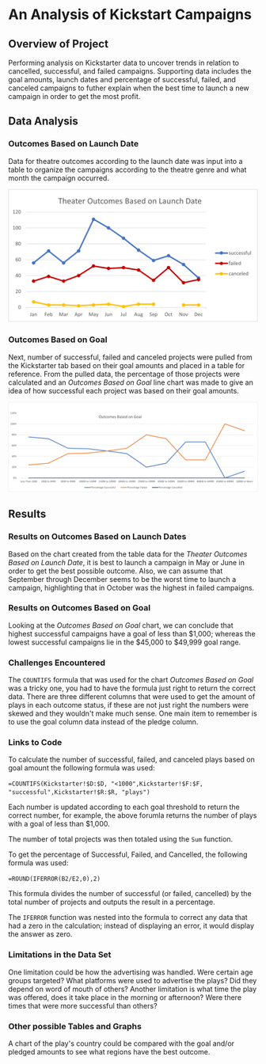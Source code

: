 # An Analysis of Kickstart Campaigns
## Overview of Project
Performing analysis on Kickstarter data to uncover trends in relation to cancelled, successful, and failed campaigns. Supporting data includes the goal amounts, launch dates and percentage of successful, failed, and canceled campaigns to futher explain when the best time to launch a new campaign in order to get the most profit.
## Data Analysis
### Outcomes Based on Launch Date
Data for theatre outcomes according to the launch date was input into a table to organize the campaigns according to the theatre genre and what month the campaign occurred. 

![Theater Outcomes Based on Launch Date Chart](Resources/Theater_Outcomes_vs_Launch.png)
### Outcomes Based on Goal
Next, number of successful, failed and canceled projects were pulled from the Kickstarter tab based on their goal amounts and placed in a table for reference. From the pulled data, the percentage of those projects were calculated and an *Outcomes Based on Goal* line chart was made to give an idea of how successful each project was based on their goal amounts.

![Outcomes Based on Goal](Resources/Outcomes_vs_Goals.png)
## Results
### Results on Outcomes Based on Launch Dates
Based on the chart created from the table data for the *Theater Outcomes Based on Launch Date*, it is best to launch a campaign in May or June in order to get the best possible outcome. 
Also, we can assume that September through December seems to be the worst time to launch a campaign, highlighting that in October was the highest in failed campaigns.
### Results on Outcomes Based on Goal
Looking at the *Outcomes Based on Goal* chart, we can conclude that highest successful campaigns have a goal of less than $1,000; whereas the lowest successful campaigns lie in the $45,000 to $49,999 goal range. 
### Challenges Encountered
The `COUNTIFS` formula that was used for the chart *Outcomes Based on Goal* was a tricky one, you had to have the formula just right to return the correct data. There are three different columns that were used to get the amount of plays in each outcome status, if these are not just right the numbers were skewed and they wouldn't make much sense. One main item to remember is to use the goal column data instead of the pledge column.

### Links to Code
To calculate the number of successful, failed, and canceled plays based on goal amount the following formula was used: 

`=COUNTIFS(Kickstarter!$D:$D, "<1000",Kickstarter!$F:$F, "successful",Kickstarter!$R:$R, "plays")`

Each number is updated according to each goal threshold to return the correct number, for example, the above forumla returns the number of plays with a goal of less than $1,000.

The number of total projects was then totaled using the `Sum` function.

To get the percentage of Successful, Failed, and Cancelled, the following formula was used:

`=ROUND(IFERROR(B2/E2,0),2)`

This formula divides the number of successful (or failed, cancelled) by the total number of projects and outputs the result in a percentage.

The `IFERROR` function was nested into the formula to correct any data that had a zero in the calculation; instead of displaying an error, it would display the answer as zero.
### Limitations in the Data Set
One limitation could be how the advertising was handled. Were certain age groups targeted? What platforms were used to advertise the plays? Did they depend on word of mouth of others?
Another limitation is what time the play was offered, does it take place in the morning or afternoon? Were there times that were more successful than others?
### Other possible Tables and Graphs 
A chart of the play's country could be compared with the goal and/or pledged amounts to see what regions have the best outcome.
